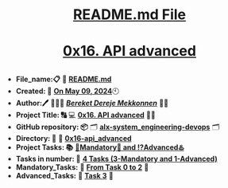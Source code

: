 <H1 align="center", height="1500"> <ins> README.md File </ins> </H1>
<H1 align="center"> <ins> 0x16. API advanced</ins> </H1>

##

* **File_name:📋** 📖 [**README.md**](https://github.com/BekiHabesha/alx-system_engineering-devops/blob/master/0x16-api_advanced/README.md)
* **Created: 📅** <ins>**On May 09, 2024**</ins>🕙
* **Author:🖊️** 👨🏻‍💻 [***Bereket Dereje Mekkonnen***](https://intranet.alxswe.com/users/BereketDerejeMekonnen) 🧑‍💻
* **Project Title: 🔠**  💻 [**0x16. API advanced**](https://intranet.alxswe.com/projects/314) 📝🔡
* **GitHub repository: 📦** 🗂 [**alx-system_engineering-devops**](https://github.com/BekiHabesha/alx-system_engineering-devops) 🗂
* **Directory: 💼** 📂 [**0x16-api_advanced**](https://github.com/BekiHabesha/alx-system_engineering-devops/tree/master/0x16-api_advanced)
* **Project Tasks: 📚** <ins>**💯Mandatory💯 and ⁉️Advanced♨️**</ins>
* **Tasks in number: 🔢** <ins>**4 Tasks (3-Mandatory and 1-Advanced)**</ins>
* **Mandatory_Tasks:** 💯 <ins>**From Task 0 to 2**</ins> 💯
* **Advanced_Tasks:** 💯 <ins>**Task 3**</ins> 💯

### 
